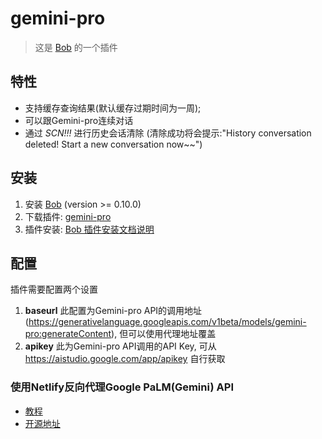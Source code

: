 # gemini-pro

> 这是 [Bob](https://ripperhe.gitee.io/bob/#/) 的一个插件

## 特性

- 支持缓存查询结果(默认缓存过期时间为一周);
- 可以跟Gemini-pro连续对话
- 通过 *SCN!!!* 进行历史会话清除 (清除成功将会提示:"History conversation deleted! Start a new conversation now~~")

## 安装

1. 安装 [Bob](https://ripperhe.gitee.io/bob/#/general/quickstart/install) (version >= 0.10.0)
2. 下载插件: [gemini-pro](https://github.com/sihaochen01/gemini-pro/blob/master/dist/gemini-pro.bobplugin.zip)
3. 插件安装: [Bob 插件安装文档说明](https://ripperhe.gitee.io/bob/#/general/quickstart/plugin?id=%e5%ae%89%e8%a3%85%e6%8f%92%e4%bb%b6)

## 配置
插件需要配置两个设置
1. **baseurl**
此配置为Gemini-pro API的调用地址 (https://generativelanguage.googleapis.com/v1beta/models/gemini-pro:generateContent), 但可以使用代理地址覆盖
2. **apikey**
此为Gemini-pro API调用的API Key, 可从 https://aistudio.google.com/app/apikey 自行获取

### 使用Netlify反向代理Google PaLM(Gemini) API
* [教程](https://simonmy.com/posts/%E4%BD%BF%E7%94%A8netlify%E5%8F%8D%E5%90%91%E4%BB%A3%E7%90%86google-palm-api.html)
* [开源地址](https://github.com/antergone/palm-netlify-proxy)
